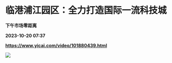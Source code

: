 # 临港浦江园区：全力打造国际一流科技城
**下午市场零距离**

**2023-10-20 07:37**

**https://www.yicai.com/video/101880439.html**

![](http://imgcdn.yicai.com/vms-new/2023/10/a2289782-a809-42a4-8157-5a57a141f6ce_p6uH.jpg)
